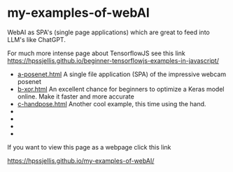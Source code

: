 # my-examples-of-webAI
WebAI as SPA's (single page applications) which are great to feed into LLM's like ChatGPT.






For much more intense page about TensorflowJS see this link   https://hpssjellis.github.io/beginner-tensorflowjs-examples-in-javascript/





<ul>
   <li><a href="https://hpssjellis.github.io/my-examples-of-webAI/a-posenet.html"> a-posenet.html</a> A single file application (SPA) of the impressive webcam posenet</li>
   <li><a href="https://hpssjellis.github.io/my-examples-of-webAI/b-xor.html"> b-xor.html</a> An excellent chance for beginners to optimize a Keras model online. Make it faster and more accurate</li>
   <li><a href="https://hpssjellis.github.io/my-examples-of-webAI/c-handpose.html"> c-handpose.html</a> Another cool example, this time using the hand.</li>
   <li><a href=""></a></li>
   <li><a href=""></a></li>
   <li><a href=""></a></li>
   <li><a href=""></a></li>


</ul>



If you want to view this page as a webpage click this link

https://hpssjellis.github.io/my-examples-of-webAI/
